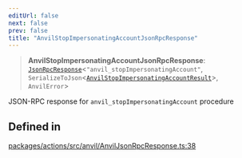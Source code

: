 ```yaml
---
editUrl: false
next: false
prev: false
title: "AnvilStopImpersonatingAccountJsonRpcResponse"
---
```


> **AnvilStopImpersonatingAccountJsonRpcResponse**: [`JsonRpcResponse`](/reference/tevm/jsonrpc/type-aliases/jsonrpcresponse/)\<`"anvil_stopImpersonatingAccount"`, `SerializeToJson`\<[`AnvilStopImpersonatingAccountResult`](/reference/tevm/actions/type-aliases/anvilstopimpersonatingaccountresult/)\>, `AnvilError`\>

JSON-RPC response for `anvil_stopImpersonatingAccount` procedure

## Defined in

[packages/actions/src/anvil/AnvilJsonRpcResponse.ts:38](https://github.com/evmts/tevm-monorepo/blob/main/packages/actions/src/anvil/AnvilJsonRpcResponse.ts#L38)
